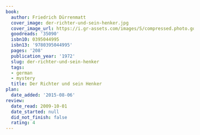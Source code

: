 ```yaml
---
book:
  author: Friedrich Dürrenmatt
  cover_image: der-richter-und-sein-henker.jpg
  cover_image_url: https://i.gr-assets.com/images/S/compressed.photo.goodreads.com/books/1168575156l/35090.jpg
  goodreads: '35090'
  isbn10: 0395044995
  isbn13: '9780395044995'
  pages: '208'
  publication_year: '1972'
  slug: der-richter-und-sein-henker
  tags:
  - german
  - mystery
  title: Der Richter und sein Henker
plan:
  date_added: '2015-08-06'
review:
  date_read: 2009-10-01
  date_started: null
  did_not_finish: false
  rating: 4
---
```


